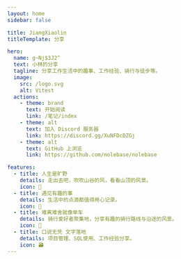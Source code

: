 ```yaml
---
layout: home
sidebar: false

title: JiangXiaolin
titleTemplate: 分享

hero:
  name: g~Nj$3J2^
  text: 小林的分享
  tagline: 分享工作生活中的趣事、工作经验、骑行与徒步等。
  image:
    src: /logo.svg
    alt: Vitest
  actions:
    - theme: brand
      text: 开始阅读
      link: /笔记/index
    - theme: alt
      text: 加入 Discord 服务器
      link: https://discord.gg/XuNFDcDZGj
    - theme: alt
      text: GitHub 上浏览
      link: https://github.com/nolebase/nolebase

features:
  - title: 人生是旷野
    details: 走出去吧，吹吹山谷的风，看看山顶的风景。
    icon: 🌈
  - title: 遇见有趣的事
    details: 生活中的点滴都值得用心记录。
    icon: 📃
  - title: 难离难舍就像单车
    details: 骑行爱好者聚集地，分享有趣的骑行路线与沿途的风景。
    icon: 🚀
  - title: 口说无凭 文字落地
    details: 项目管理、SQL使用、工作经验分享。
    icon: 🗃
---
```


<HomePage />
